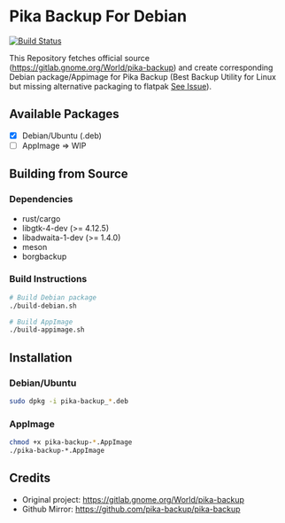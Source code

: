 # Pika Backup For Debian

[![Build Status](https://github.com/albilu/pika-backup/workflows/Build/badge.svg)](https://github.com/albilu/pika-backup/actions)

This Repository fetches official source (https://gitlab.gnome.org/World/pika-backup) and create corresponding Debian package/Appimage for Pika Backup (Best Backup Utility for Linux but missing alternative packaging to flatpak [See Issue](https://gitlab.gnome.org/World/pika-backup/-/issues/130)).

## Available Packages

-   [x] Debian/Ubuntu (.deb)
-   [ ] AppImage => WIP

## Building from Source

### Dependencies

-   rust/cargo
-   libgtk-4-dev (>= 4.12.5)
-   libadwaita-1-dev (>= 1.4.0)
-   meson
-   borgbackup

### Build Instructions

```bash
# Build Debian package
./build-debian.sh

# Build AppImage
./build-appimage.sh
```

## Installation

### Debian/Ubuntu

```bash
sudo dpkg -i pika-backup_*.deb
```

### AppImage

```bash
chmod +x pika-backup-*.AppImage
./pika-backup-*.AppImage
```

## Credits

-   Original project: https://gitlab.gnome.org/World/pika-backup
-   Github Mirror: https://github.com/pika-backup/pika-backup
